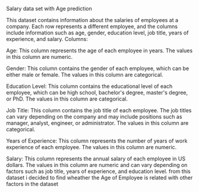 
Salary data set  with Age prediction


This dataset contains information about the salaries of employees at a company. Each row represents a different employee, and the columns include information such as age, gender, education level, job title, years of experience, and salary. Columns:

Age: This column represents the age of each employee in years. The values in this column are numeric.

Gender: This column contains the gender of each employee, which can be either male or female. The values in this column are categorical.

Education Level: This column contains the educational level of each employee, which can be high school, bachelor's degree, master's degree, or PhD. The values in this column are categorical.

Job Title: This column contains the job title of each employee. The job titles can vary depending on the company and may include positions such as manager, analyst, engineer, or administrator. The values in this column are categorical.

Years of Experience: This column represents the number of years of work experience of each employee. The values in this column are numeric.

Salary: This column represents the annual salary of each employee in US dollars. The values in this column are numeric and can vary depending on factors such as job title, years of experience, and education level. from this dataset i decided to find wheather the Age of Employee is related with other factors in the dataset